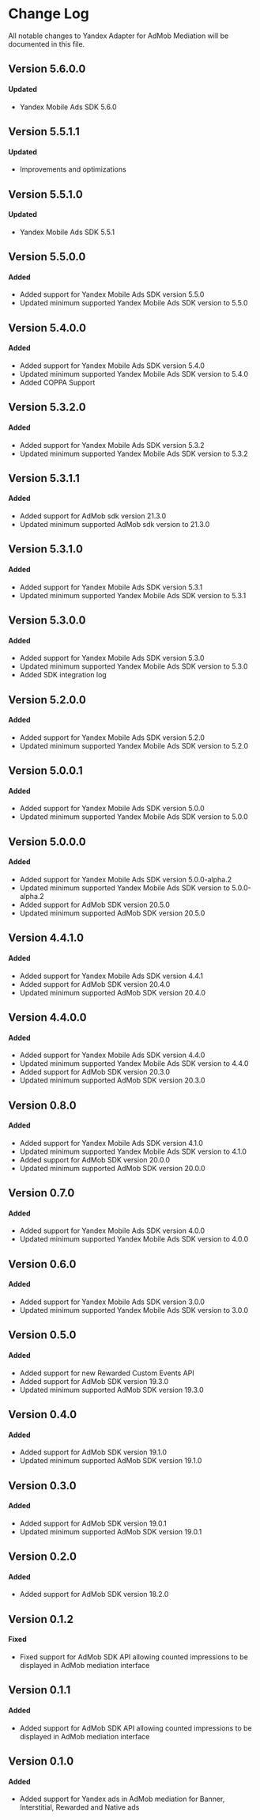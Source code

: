 # Change Log
All notable changes to Yandex Adapter for AdMob Mediation will be documented in this file.

## Version 5.6.0.0

#### Updated
* Yandex Mobile Ads SDK 5.6.0

## Version 5.5.1.1

#### Updated
* Improvements and optimizations

## Version 5.5.1.0

#### Updated
* Yandex Mobile Ads SDK 5.5.1

## Version 5.5.0.0

#### Added
* Added support for Yandex Mobile Ads SDK version 5.5.0
* Updated minimum supported Yandex Mobile Ads SDK version to 5.5.0

## Version 5.4.0.0

#### Added
* Added support for Yandex Mobile Ads SDK version 5.4.0
* Updated minimum supported Yandex Mobile Ads SDK version to 5.4.0
* Added COPPA Support

## Version 5.3.2.0

#### Added
* Added support for Yandex Mobile Ads SDK version 5.3.2
* Updated minimum supported Yandex Mobile Ads SDK version to 5.3.2

## Version 5.3.1.1

#### Added
* Added support for AdMob sdk version 21.3.0
* Updated minimum supported AdMob sdk version to 21.3.0

## Version 5.3.1.0

#### Added
* Added support for Yandex Mobile Ads SDK version 5.3.1
* Updated minimum supported Yandex Mobile Ads SDK version to 5.3.1

## Version 5.3.0.0

#### Added
* Added support for Yandex Mobile Ads SDK version 5.3.0
* Updated minimum supported Yandex Mobile Ads SDK version to 5.3.0
* Added SDK integration log

## Version 5.2.0.0

#### Added
* Added support for Yandex Mobile Ads SDK version 5.2.0
* Updated minimum supported Yandex Mobile Ads SDK version to 5.2.0

## Version 5.0.0.1

#### Added
* Added support for Yandex Mobile Ads SDK version 5.0.0
* Updated minimum supported Yandex Mobile Ads SDK version to 5.0.0

## Version 5.0.0.0

#### Added
* Added support for Yandex Mobile Ads SDK version 5.0.0-alpha.2
* Updated minimum supported Yandex Mobile Ads SDK version to 5.0.0-alpha.2
* Added support for AdMob SDK version 20.5.0
* Updated minimum supported AdMob SDK version 20.5.0

## Version 4.4.1.0

#### Added
* Added support for Yandex Mobile Ads SDK version 4.4.1
* Added support for AdMob SDK version 20.4.0
* Updated minimum supported AdMob SDK version 20.4.0

## Version 4.4.0.0

#### Added
* Added support for Yandex Mobile Ads SDK version 4.4.0
* Updated minimum supported Yandex Mobile Ads SDK version to 4.4.0
* Added support for AdMob SDK version 20.3.0
* Updated minimum supported AdMob SDK version 20.3.0

## Version 0.8.0

#### Added
* Added support for Yandex Mobile Ads SDK version 4.1.0
* Updated minimum supported Yandex Mobile Ads SDK version to 4.1.0
* Added support for AdMob SDK version 20.0.0
* Updated minimum supported AdMob SDK version 20.0.0

## Version 0.7.0

#### Added
* Added support for Yandex Mobile Ads SDK version 4.0.0
* Updated minimum supported Yandex Mobile Ads SDK version to 4.0.0

## Version 0.6.0

#### Added
* Added support for Yandex Mobile Ads SDK version 3.0.0
* Updated minimum supported Yandex Mobile Ads SDK version to 3.0.0

## Version 0.5.0

#### Added
* Added support for new Rewarded Custom Events API
* Added support for AdMob SDK version 19.3.0
* Updated minimum supported AdMob SDK version 19.3.0

## Version 0.4.0

#### Added
* Added support for AdMob SDK version 19.1.0
* Updated minimum supported AdMob SDK version 19.1.0

## Version 0.3.0

#### Added
* Added support for AdMob SDK version 19.0.1
* Updated minimum supported AdMob SDK version 19.0.1

## Version 0.2.0

#### Added
* Added support for AdMob SDK version 18.2.0

## Version 0.1.2

#### Fixed
* Fixed support for AdMob SDK API allowing counted impressions to be displayed in AdMob mediation interface

## Version 0.1.1

#### Added
* Added support for AdMob SDK API allowing counted impressions to be displayed in AdMob mediation interface

## Version 0.1.0

#### Added
* Added support for Yandex ads in AdMob mediation for Banner, Interstitial, Rewarded and Native ads
